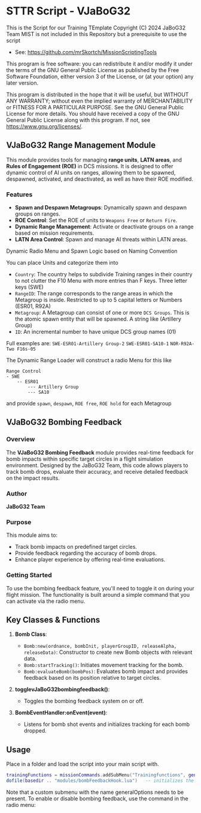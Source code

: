 # STTR Script - VJaBoG32

This is the Script for our Training TEmplate
Copyright (C) 2024  JaBoG32 Team
MIST is not included in this Repository but a prerequisite to use the script
- See: https://github.com/mrSkortch/MissionScriptingTools

This program is free software: you can redistribute it and/or modify
it under the terms of the GNU General Public License as published by
the Free Software Foundation, either version 3 of the License, or
(at your option) any later version.

This program is distributed in the hope that it will be useful,
but WITHOUT ANY WARRANTY; without even the implied warranty of
MERCHANTABILITY or FITNESS FOR A PARTICULAR PURPOSE. See the
GNU General Public License for more details.
You should have received a copy of the GNU General Public License
along with this program.  If not, see <https://www.gnu.org/licenses/>.

## VJaBoG32 Range Management Module

This module provides tools for managing **range units**, **LATN areas**, and **Rules of Engagement (ROE)** in DCS missions. It is designed to offer dynamic control of AI units on ranges, allowing them to be spawned, despawned, activated, and deactivated, as well as have their ROE modified.

### Features

- **Spawn and Despawn Metagroups**: Dynamically spawn and despawn groups on ranges.
- **ROE Control**: Set the ROE of units to `Weapons Free` or `Return Fire`.
- **Dynamic Range Management**: Activate or deactivate groups on a range based on mission requirements.
- **LATN Area Control**: Spawn and manage AI threats within LATN areas.

Dynamic Radio Menu and Spawn Logic based on Naming Convention

You can place Units and categorize them into
- `Country`: The country helps to subdivide Training ranges in their country to not clutter the F10 Menu with more entries than F keys. Three letter keys (SWE)
- `RangeID`: The range corresponds to the range areas in which the Metagroup is inside. Restricted to up to 5 capital letters or Numbers (ESR01, R92A)
- `Metagroup`: A Metagroup can consist of one or more `DCS Groups`. This is the atomic spawn entity that will be spawned. A string like (Artillery Group)
- `ID`: An incremental number to have unique DCS group names (01)

Full examples are:
`SWE-ESR01-Artillery Group-2`
`SWE-ESR01-SA10-1`
`NOR-R92A-Two F16s-05`

The Dynamic Range Loader will construct a radio Menu for this like

```
Range Control
- SWE
    -- ESR01
        --- Artillery Group
        --- SA10
```

and provide
`spawn`, `despawn`, `ROE free`, `ROE hold` for each Metagroup


## VJaBoG32 Bombing Feedback

### Overview
The **VJaBoG32 Bombing Feedback** module provides real-time feedback for bomb impacts within specific target circles in a flight simulation environment. Designed by the JaBoG32 Team, this code allows players to track bomb drops, evaluate their accuracy, and receive detailed feedback on the impact results.


### Author
**JaBoG32 Team**

### Purpose
This module aims to:
- Track bomb impacts on predefined target circles.
- Provide feedback regarding the accuracy of bomb drops.
- Enhance player experience by offering real-time evaluations.

### Getting Started
To use the bombing feedback feature, you'll need to toggle it on during your flight mission. The functionality is built around a simple command that you can activate via the radio menu.

## Key Classes & Functions
1. **Bomb Class**:
   - `Bomb:new(ordnance, bombInit, playerGroupID, releaseAlpha, releaseData)`: Constructor to create new Bomb objects with relevant data.
   - `Bomb:startTracking()`: Initiates movement tracking for the bomb.
   - `Bomb:evaluateBomb(bombPos)`: Evaluates bomb impact and provides feedback based on its position relative to target circles.

2. **togglevJaBoG32bombingfeedback()**: 
   - Toggles the bombing feedback system on or off.

3. **BombEventHandler:onEvent(event)**: 
   - Listens for bomb shot events and initializes tracking for each bomb dropped.

## Usage
Place in a folder and load the script into your main script with.

```lua
trainingFunctions = missionCommands.addSubMenu("Trainingfunctions", generalOptions);
dofile(basedir .. "modules/bombFeedbackHook.lua")   -- initializes the Bomb Feedback Module (hook)
```

Note that a custom submenu with the name generalOptions needs to be present.
To enable or disable bombing feedback, use the command in the radio menu:

